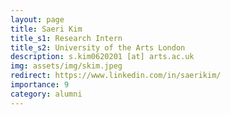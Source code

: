 ```yaml
---
layout: page
title: Saeri Kim
title_s1: Research Intern
title_s2: University of the Arts London
description: s.kim0620201 [at] arts.ac.uk
img: assets/img/skim.jpeg
redirect: https://www.linkedin.com/in/saerikim/
importance: 9
category: alumni
---
```

